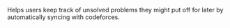 Helps users keep track of unsolved problems they might put off for later by automatically syncing with codeforces. 